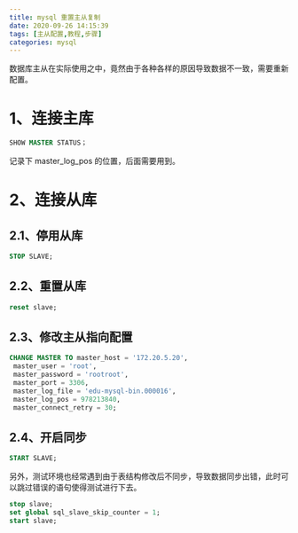 ```yaml
---
title: mysql 重置主从复制
date: 2020-09-26 14:15:39
tags: [主从配置,教程,步骤]
categories: mysql
---
```

数据库主从在实际使用之中，竟然由于各种各样的原因导致数据不一致，需要重新配置。
# 1、连接主库
```sql
SHOW MASTER STATUS；
```
记录下 master_log_pos 的位置，后面需要用到。
# 2、连接从库
## 2.1、停用从库
```sql
STOP SLAVE;
```
## 2.2、重置从库
```sql
reset slave;
```
## 2.3、修改主从指向配置
```sql
CHANGE MASTER TO master_host = '172.20.5.20',
 master_user = 'root',
 master_password = 'rootroot',
 master_port = 3306,
 master_log_file = 'edu-mysql-bin.000016',
 master_log_pos = 978213840,
 master_connect_retry = 30;
```
## 2.4、开启同步
```sql
START SLAVE;
```
另外，测试环境也经常遇到由于表结构修改后不同步，导致数据同步出错，此时可以跳过错误的语句使得测试进行下去。
```sql
stop slave; 
set global sql_slave_skip_counter = 1;
start slave;
```